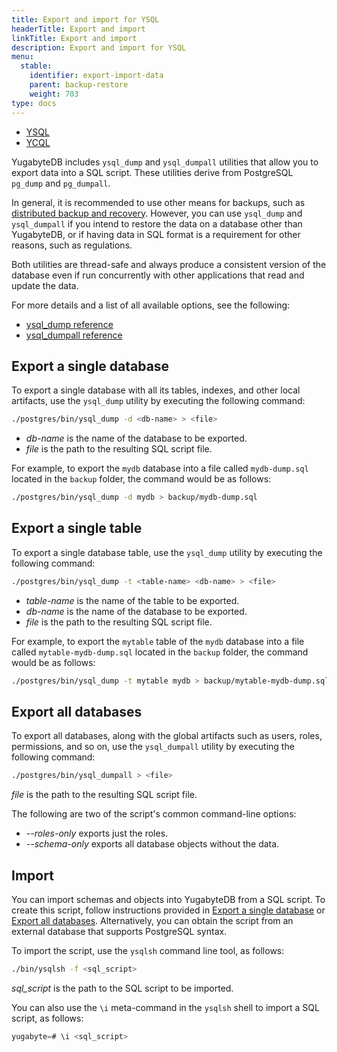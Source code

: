 ```yaml
---
title: Export and import for YSQL
headerTitle: Export and import
linkTitle: Export and import
description: Export and import for YSQL
menu:
  stable:
    identifier: export-import-data
    parent: backup-restore
    weight: 703
type: docs
---
```


<ul class="nav nav-tabs-alt nav-tabs-yb">
  <li >
    <a href="../export-import-data/" class="nav-link active">
      <i class="icon-postgres" aria-hidden="true"></i>
      YSQL
    </a>
  </li>
  <li >
    <a href="../export-import-data-ycql/" class="nav-link">
      <i class="icon-cassandra" aria-hidden="true"></i>
      YCQL
    </a>
  </li>
</ul>

YugabyteDB includes `ysql_dump` and `ysql_dumpall` utilities that allow you to export data into a SQL script. These utilities derive from PostgreSQL `pg_dump` and `pg_dumpall`.

In general, it is recommended to use other means for backups, such as [distributed backup and recovery](../snapshot-ysql/). However, you can use `ysql_dump` and `ysql_dumpall` if you intend to restore the data on a database other than YugabyteDB, or if having data in SQL format is a requirement for other reasons, such as regulations.

Both utilities are thread-safe and always produce a consistent version of the database even if run concurrently with other applications that read and update the data.

For more details and a list of all available options, see the following:

- [ysql_dump reference](../../../admin/ysql-dump/)
- [ysql_dumpall reference](../../../admin/ysql-dumpall/)

## Export a single database

To export a single database with all its tables, indexes, and other local artifacts, use the `ysql_dump` utility by executing the following command:

```sh
./postgres/bin/ysql_dump -d <db-name> > <file>
```

- *db-name* is the name of the database to be exported.
- *file* is the path to the resulting SQL script file.

For example, to export the `mydb` database into a file called `mydb-dump.sql` located in the `backup` folder, the command would be as follows:

```sh
./postgres/bin/ysql_dump -d mydb > backup/mydb-dump.sql
```

## Export a single table

To export a single database table, use the `ysql_dump` utility by executing the following command:

```sh
./postgres/bin/ysql_dump -t <table-name> <db-name> > <file>
```

- *table-name* is the name of the table to be exported.
- *db-name* is the name of the database to be exported.
- *file* is the path to the resulting SQL script file.

For example, to export the `mytable` table of the `mydb` database into a file called `mytable-mydb-dump.sql` located in the `backup` folder, the command would be as follows:

```sh
./postgres/bin/ysql_dump -t mytable mydb > backup/mytable-mydb-dump.sql
```

## Export all databases

To export all databases, along with the global artifacts such as users, roles, permissions, and so on, use the `ysql_dumpall` utility by executing the following command:

```sh
./postgres/bin/ysql_dumpall > <file>
```

*file* is the path to the resulting SQL script file.

The following are two of the script's common command-line options:

- *--roles-only* exports just the roles.
- *--schema-only* exports all database objects without the data.

## Import

You can import schemas and objects into YugabyteDB from a SQL script. To create this script, follow instructions provided in [Export a single database](#export-a-single-database) or [Export all databases](#export-all-databases). Alternatively, you can obtain the script from an external database that supports PostgreSQL syntax.

To import the script, use the `ysqlsh` command line tool, as follows:

```sh
./bin/ysqlsh -f <sql_script>
```

*sql_script* is the path to the SQL script to be imported.

You can also use the `\i` meta-command in the `ysqlsh` shell to import a SQL script, as follows:

```sql
yugabyte=# \i <sql_script>
```
